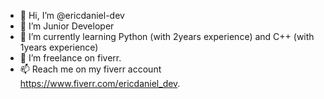 - 👋 Hi, I’m @ericdaniel-dev
- 👀 I’m Junior Developer
- 🌱 I’m currently learning Python (with 2years experience) and C++ (with 1years experience)
- 💞️ I’m freelance on fiverr.
- 📫 Reach me on my fiverr account https://www.fiverr.com/ericdaniel_dev.

<!---
ericdaniel-dev/ericdaniel-dev is a ✨ special ✨ repository because its `README.md` (this file) appears on your GitHub profile.
You can click the Preview link to take a look at your changes.
--->
